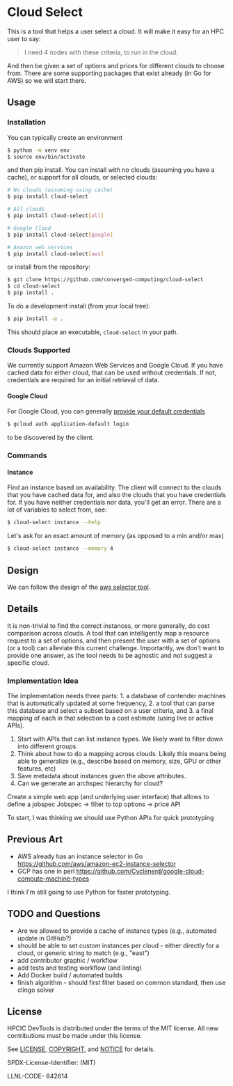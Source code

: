 # Cloud Select

This is a tool that helps a user select a cloud. It will make it easy for an HPC user to say:

> I need 4 nodes with these criteria, to run in the cloud.

And then be given a set of options and prices for different clouds to choose from.
There are some supporting packages that exist already (in Go for AWS) so we will
start there.

## Usage

### Installation

You can typically create an environment

```bash
$ python -m venv env
$ source env/bin/activate
```

and then pip install. You can install with no clouds (assuming you have a cache),
or support for all clouds, or selected clouds:

```bash
# No clouds (assuming using cache)
$ pip install cloud-select

# All clouds
$ pip install cloud-select[all]

# Google Cloud
$ pip install cloud-select[google]

# Amazon web services
$ pip install cloud-select[aws]
```

or install from the repository:

```bash
$ git clone https://github.com/converged-computing/cloud-select
$ cd cloud-select
$ pip install .
```

To do a development install (from your local tree):

```bash
$ pip install -e .
```

This should place an executable, `cloud-select` in your path.

### Clouds Supported

We currently support Amazon Web Services and Google Cloud. If you have cached data for either cloud,
that can be used without credentials. If not, credentials are required for an initial retrieval of data.

#### Google Cloud

For Google Cloud, you can generally [provide your default credentials](https://cloud.google.com/docs/authentication/client-libraries)

```bash
$ gcloud auth application-default login
```

to be discovered by the client.

### Commands

#### Instance

Find an instance based on availability. The client will connect to the clouds that you have cached data for,
and also the clouds that you have credentials for. If you have neither credentials nor data, you'll get an error.
There are a lot of variables to select from, see:

```bash
$ cloud-select instance --help
```

Let's ask for an exact amount of memory (as opposed to a min and/or max)

```bash
$ cloud-select instance --memory 4
```


## Design

We can follow the design of the [aws selector tool](https://github.com/aws/amazon-ec2-instance-selector).

## Details

It is non-trivial to find the correct instances, or more generally, do cost comparison across clouds. A tool that can intelligently map a resource request to a set of options, and then present the user with a set of options (or a tool) can alleviate this current challenge. Importantly, we don't want to provide one answer, as the tool needs to be agnostic and not suggest a specific cloud.

### Implementation Idea

The implementation needs three parts: 1. a database of contender machines that is automatically updated at some frequency, 2. a tool that can parse this database and select a subset based on a user criteria, and 3. a final mapping of each in that selection to a cost estimate (using live or active APIs).

1. Start with APIs that can list instance types. We likely want to filter down into different groups.
2. Think about how to do a mapping across clouds. Likely this means being able to generalize (e.g., describe based on memory, size, GPU or other features, etc)
3. Save metadata about instances given the above attributes.
4. Can we generate an archspec hierarchy for cloud?

Create a simple web app (and underlying user interface) that allows to define a jobspec
Jobspec → filter to top options → price API

To start, I was thinking we should use Python APIs for quick prototyping

## Previous Art

- AWS already has an instance selector in Go https://github.com/aws/amazon-ec2-instance-selector
- GCP has one in perl https://github.com/Cyclenerd/google-cloud-compute-machine-types

I think I'm still going to use Python for faster prototyping.

## TODO and Questions

- Are we allowed to provide a cache of instance types (e.g., automated update in GitHub?)
- should be able to set custom instances per cloud - either directly for a cloud, or generic string to match (e.g., "east")
- add contributor graphic / workflow
- add tests and testing workflow (and linting)
- Add Docker build / automated builds
- finish algorithm - should first filter based on common standard, then use clingo solver

## License

HPCIC DevTools is distributed under the terms of the MIT license.
All new contributions must be made under this license.

See [LICENSE](https://github.com/converged-computing/cloud-select/blob/main/LICENSE),
[COPYRIGHT](https://github.com/converged-computing/cloud-select/blob/main/COPYRIGHT), and
[NOTICE](https://github.com/converged-computing/cloud-select/blob/main/NOTICE) for details.

SPDX-License-Identifier: (MIT)

LLNL-CODE- 842614
